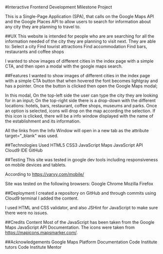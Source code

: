 #Interactive Frontend Development Milestone Project

This is a Single-Page Application (SPA), that calls on the Google Maps API and the Google Places API to allow users to search for information about any city they are planning to travel to. 

##UX
This website is intended for people who are are searching for all the information needed of the city they are planning to visit next. They are able to:
Select a city
Find tourist attractions
Find accommodation
Find bars, restaurants and coffee shops

I wanted to show images of different cities in the index page with a simple CTA, and then open a modal with the google maps search.

##Features
I wanted to show images of different cities in the index page with a simple CTA button that when hovered the font becomes lightgray and has a pointer.
Once the button is clicked then open the Google Maps modal;

In this modal, On the top-left side the user can type the city they are looking for in an input;
On the top-right side there is a drop-down with the different locations: hotels, bars, restaurant, coffee shops, museums and parks. Once an option is selected, icons will drop on the map according the selection.
If this icon is clicked, there will be a info window displayed with the name of the establishment and its information.

All the links from the Info Window will open in a new tab as the attribute target="_blank" was used.


##Technologies Used
HTML5 
CSS3 
JavaScript 
Maps JavaScript API 
Cloud9 IDE
GitHub 


##Testing
This site was tested in google dev tools including responsiveness on mobile devices and tablets.

According to https://varvy.com/mobile/ 

Site was tested on the following browsers:
Google Chrome
Mozilla Firefox


##Deployment
I created a repository on GitHub and through commits using Cloud9 terminal I added the content.

I used HTML and CSS validator, and also JSHint for JavaScript to make sure there were no issues.


##Credits
Content
Most of the JavaScript has been taken from the Google Maps JavaScript API Documentation.
The icons were taken from https://mapicons.mapsmarker.com/.


##Acknowledgements
Google Maps Platform Documentation
Code Institute tutors
Code Institute Mentor